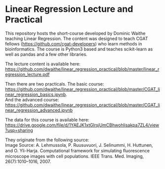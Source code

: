 # Linear Regression Lecture and Practical

This repository hosts the short-course developed by Dominic Waithe teaching Linear Regression. The content was designed to teach CGAT fellows (https://github.com/cgat-developers) who learn methods in bioinformatics. The course is Python3 based and teaches scikit-learn as well as pandas and a few other libraries.

The lecture content is available here:
https://github.com/dwaithe/linear_regression_practical/blob/master/linear_regression_lecture.pdf

Then there are two practicals. The basic course:
https://github.com/dwaithe/linear_regression_practical/blob/master/CGAT_linear_regression_basics.ipynb.  
And the advanced course:  
https://github.com/dwaithe/linear_regression_practical/blob/master/CGAT_linear_regression_advanced.ipynb

The data for this course is available here:  
https://drive.google.com/file/d/1YAEJK1xtGlrsjUmCBhwohlisakpa7ZL4/view?usp=sharing

They originate from the following source:  
Image Source: A. Lehmussola, P. Ruusuvuori, J. Selinummi, H. Huttunen, and O. Yli-Harja. Computational framework for simulating ﬂuorescence microscope images with cell populations. IEEE Trans. Med. Imaging, 26(7):1010–1016, 2007.
